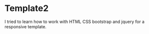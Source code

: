 # Template2
I tried to learn how to work with HTML CSS bootstrap and jquery for a responsive template.
